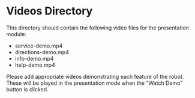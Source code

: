 # Videos Directory

This directory should contain the following video files for the presentation module:
- service-demo.mp4
- directions-demo.mp4
- info-demo.mp4
- help-demo.mp4

Please add appropriate videos demonstrating each feature of the robot. These will be played in the presentation mode when the "Watch Demo" button is clicked.
